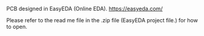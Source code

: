 PCB designed in EasyEDA (Online EDA).
https://easyeda.com/

Please refer to the read me file in the .zip file (EasyEDA project file.) for how to open. 
